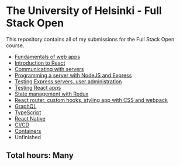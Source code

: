 # The University of Helsinki - Full Stack Open

This repository contains all of my submissions for the Full Stack Open course.

- [Fundamentals of web apps](https://jcmsmith.github.io/Full-Stack-open/part0.html)
- [Introduction to React](https://jcmsmith.github.io/Full-Stack-open/part1.html)
- [Communicating with servers](https://jcmsmith.github.io/Full-Stack-open/part2.html)
- [Programming a server with NodeJS and Express](https://jcmsmith.github.io/Full-Stack-open/part3.html)
- [Testing Express servers, user administration](https://jcmsmith.github.io/Full-Stack-open/part4.html)
- [Testing React apps](https://jcmsmith.github.io/Full-Stack-open/part5.html)
- [State management with Redux](https://jcmsmith.github.io/Full-Stack-open/part6.html)
- [React router, custom hooks, styling app with CSS and webpack](https://jcmsmith.github.io/Full-Stack-open/part7.html)
- [GraphQL](https://jcmsmith.github.io/Full-Stack-open/part8.html)
- [TypeScript](https://jcmsmith.github.io/Full-Stack-open/part9.html)
- [React Native](https://jcmsmith.github.io/Full-Stack-open/part10.html)
- [CI/CD](https://jcmsmith.github.io/Full-Stack-open/part11.html)
- [Containers](https://jcmsmith.github.io/Full-Stack-open/part12.html)
- Unfinished

## Total hours: Many
